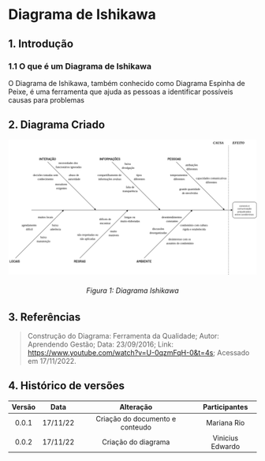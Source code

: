 # Diagrama de Ishikawa

## 1. Introdução

### 1.1 O que é um Diagrama de Ishikawa
O Diagrama de Ishikawa, também conhecido como Diagrama Espinha de Peixe, é uma ferramenta que ajuda as pessoas a identificar possíveis causas para problemas

## 2. Diagrama Criado
![image](../assets/Diagrama_Ishikawa.png)
<h6 align='center'>Figura 1: Diagrama Ishikawa<h6/>

## 3. Referências
> Construção do Diagrama: Ferramenta da Qualidade; Autor:
Aprendendo Gestão; Data: 23/09/2016; Link: https://www.youtube.com/watch?v=U-0qzmFqH-0&t=4s; Acessado em 17/11/2022.


## 4. Histórico de versões

| Versão |   Data   |                   Alteração                    | Participantes |
| :----: | :------: | :--------------------------------------------: | :---------: |
| 0.0.1  | 17/11/22 |              Criação do documento e conteudo              | Mariana Rio |
| 0.0.2  | 17/11/22 |              Criação do diagrama              | 	Vinicius Edwardo |
